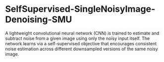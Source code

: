 # SelfSupervised-SingleNoisyImage-Denoising-SMU
A lightweight convolutional neural network (CNN) is trained to estimate and subtract noise from a given image using only the noisy input itself. The network learns via a self-supervised objective that encourages consistent noise estimation across different downsampled versions of the same noisy image.
